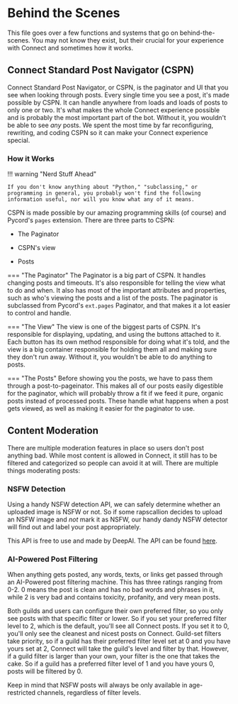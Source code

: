 # Behind the Scenes

This file goes over a few functions and systems that go on behind-the-scenes. You may not know they exist, but their crucial for your experience with Connect and sometimes how it works.

## Connect Standard Post Navigator (CSPN)

Connect Standard Post Navigator, or CSPN, is the paginator and UI that you see when looking through posts. Every single time you see a post, it's made possible by CSPN. It can handle anywhere from loads and loads of posts to only one or two. It's what makes the whole Connect experience possible and is probably the most important part of the bot. Without it, you wouldn't be able to see *any* posts. We spent the most time by far reconfiguring, rewriting, and coding CSPN so it can make your Connect experience special.

### How it Works

!!! warning "Nerd Stuff Ahead"

    If you don't know anything about "Python," "subclassing," or programming in general, you probably won't find the following information useful, nor will you know what any of it means.

CSPN is made possible by our amazing programming skills (of course) and Pycord's `pages` extension. There are three parts to CSPN:

- The Paginator

- CSPN's view

- Posts

=== "The Paginator"
    The Paginator is a big part of CSPN. It handles changing posts and timeouts. It's also responsible for telling the view what to do and when. It also has most of the important attributes and properties, such as who's viewing the posts and a list of the posts. The paginator is subclassed from Pycord's `ext.pages` Paginator, and that makes it a lot easier to control and handle.

=== "The View"
    The view is one of the biggest parts of CSPN. It's responsible for displaying, updating, and using the buttons attached to it. Each button has its own method responsible for doing what it's told, and the view is a big container responsible for holding them all and making sure they don't run away. Without it, you wouldn't be able to do anything to posts.

=== "The Posts"
    Before showing you the posts, we have to pass them through a post-to-pageinator. This makes all of our posts easily digestible for the paginator, which will probably throw a fit if we feed it pure, organic posts instead of processed posts. These handle what happens when a post gets viewed, as well as making it easier for the paginator to use.

## Content Moderation

There are multiple moderation features in place so users don't post anything bad. While most content is allowed in Connect, it still has to be filtered and categorized so people can avoid it at will. There are multiple things moderating posts:

### NSFW Detection

Using a handy NSFW detection API, we can safely determine whether an uploaded image is NSFW or not. So if some rapscallion decides to upload an NSFW image and *not* mark it as NSFW, our handy dandy NSFW detector will find out and label your post appropriately. 

This API is free to use and made by DeepAI. The API can be found [here](https://deepai.org/machine-learning-model/nsfw-detector).

### AI-Powered Post Filtering

When anything gets posted, any words, texts, or links get passed through an AI-Powered post filtering machine. This has three ratings ranging from 0-2. 0 means the post is clean and has no bad words and phrases in it, while 2 is very bad and contains toxicity, profanity, and very mean posts. 

Both guilds and users can configure their own preferred filter, so you only see posts with that specific filter or lower. So if you set your preferred filter level to 2, which is the default, you'll see all Connect posts. If you set it to 0, you'll only see the cleanest and nicest posts on Connect. Guild-set filters take priority, so if a guild has their preferred filter level set at 0 and you have yours set at 2, Connect will take the guild's level and filter by that. However, if a guild filter is larger than your own, your filter is the one that takes the cake. So if a guild has a preferred filter level of 1 and you have yours 0, posts will be filtered by 0. 

Keep in mind that NSFW posts will always be only available in age-restricted channels, regardless of filter levels.